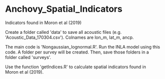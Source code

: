 # Anchovy_Spatial_Indicators
Indicators found in Moron et al (2019)

Create a folder called 'data' to save all acoustic files (e.g. 'Acoustic_Data_170304.csv'). Colnames are lon_m, lat_m, ancp.

The main code is 'Nongaussian_lognormal.R'. Run the INLA model using this code. A folder per survey will be created. Then, save those folders in a folder called 'surveys'.

Use the function 'getIndices.R' to calculate spatial indicators found in Moron et al (2019).
